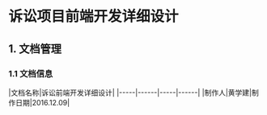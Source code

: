 # 诉讼项目前端开发详细设计

## 1. 文档管理

### 1.1 文档信息

|文档名称|诉讼前端开发详细设计|
|-----|------|-----|------|
|制作人|黄学建|制作日期|2016.12.09|
